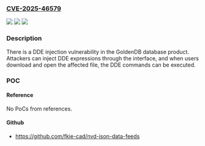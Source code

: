 ### [CVE-2025-46579](https://cve.mitre.org/cgi-bin/cvename.cgi?name=CVE-2025-46579)
![](https://img.shields.io/static/v1?label=Product&message=GoldenDB&color=blue)
![](https://img.shields.io/static/v1?label=Version&message=6.1.03%3C%3D%206.1.03.10%20&color=brighgreen)
![](https://img.shields.io/static/v1?label=Vulnerability&message=CWE-94%20Improper%20Control%20of%20Generation%20of%20Code%20('Code%20Injection')&color=brighgreen)

### Description

There is a DDE injection vulnerability in the GoldenDB database product. Attackers can inject DDE expressions through the interface, and when users download and open the affected file, the DDE commands can be executed.

### POC

#### Reference
No PoCs from references.

#### Github
- https://github.com/fkie-cad/nvd-json-data-feeds

